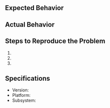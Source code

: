 ## Expected Behavior


## Actual Behavior


## Steps to Reproduce the Problem

  1.
  2.
  3.

## Specifications
  - Version:
  - Platform:
  - Subsystem:
